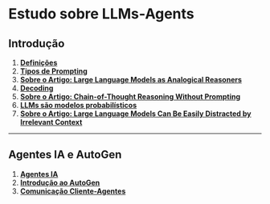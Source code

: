 # Estudo sobre LLMs-Agents

## Introdução

1. **[Definições](/basico/anot01.md)**<br>
2. **[Tipos de Prompting](/basico/anot02.md)**<br>
3. **[Sobre o Artigo: Large Language Models as Analogical Reasoners](/basico/anot03.md)**<br>
4. **[Decoding](/basico/anot05.md)**<br>
5. **[Sobre o Artigo: Chain-of-Thought Reasoning Without Prompting](/basico/anot04.md)**<br>
6. **[LLMs são modelos probabilísticos](/basico/anot06.md)**<br>
7. **[Sobre o Artigo: Large Language Models Can Be Easily Distracted by Irrelevant Context](/basico/anot07.md)**<br>

---
## Agentes IA e AutoGen

1. **[Agentes IA](/autogen/anot01.md)**<br>
2. **[Introdução ao AutoGen](/autogen/anot02.md)**<br>
3. **[Comunicação Cliente-Agentes](/autogen/anot03.md)**<br>
